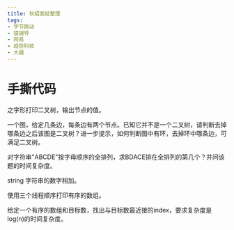 ```yaml
---
title: 秋招面经整理
tags:
- 字节跳动
- 猿辅导
- 网易
- 趋势科技
- 大疆
---
```



# 手撕代码

之字形打印二叉树，输出节点的值。

一个图，给定几条边，每条边有两个节点。已知它并不是一个二叉树，请判断去掉哪条边之后该图是二叉树？进一步提示，如何判断图中有环，去掉环中哪条边，可满足二叉树。

对字符串"ABCDE"按字母顺序的全排列，求BDACE排在全排列的第几个？并问该题的时间复杂度。

string 字符串的数字相加。

使用三个线程顺序打印有序的数组。

给定一个有序的数组和目标数，找出与目标数最近接的index，要求复杂度是log(n)的时间复杂度。



